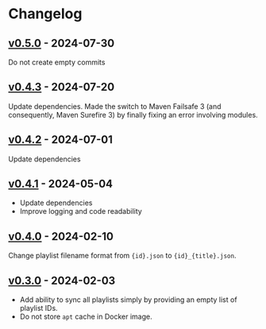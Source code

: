 # Changelog

## [v0.5.0](https://github.com/alecigne/deezer-datasync/tree/v0.5.0) - 2024-07-30

Do not create empty commits

## [v0.4.3](https://github.com/alecigne/deezer-datasync/tree/v0.4.3) - 2024-07-20

Update dependencies. Made the switch to Maven Failsafe 3 (and consequently, Maven Surefire 3) by
finally fixing an error involving modules.

## [v0.4.2](https://github.com/alecigne/deezer-datasync/tree/v0.4.2) - 2024-07-01

Update dependencies

## [v0.4.1](https://github.com/alecigne/deezer-datasync/tree/v0.4.1) - 2024-05-04

- Update dependencies
- Improve logging and code readability

## [v0.4.0](https://github.com/alecigne/deezer-datasync/tree/v0.4.0) - 2024-02-10

Change playlist filename format from `{id}.json` to `{id}_{title}.json`.

## [v0.3.0](https://github.com/alecigne/deezer-datasync/tree/v0.3.0) - 2024-02-03

- Add ability to sync all playlists simply by providing an empty list of playlist IDs.
- Do not store `apt` cache in Docker image.

